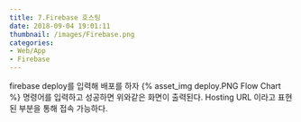 ```yaml
---
title: 7.Firebase 호스팅
date: 2018-09-04 19:01:11
thumbnail: /images/Firebase.png
categories:
- Web/App
- Firebase
---
```


firebase deploy를 입력해 배포를 하자
{% asset_img deploy.PNG Flow Chart %}
명령어를 입력하고 성공하면 위와같은 화면이 출력된다.
Hosting URL 이라고 표현된 부분을 통해 접속 가능하다.

